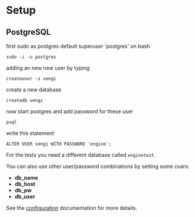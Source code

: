 # Setup

## PostgreSQL

first sudo as postgres default superuser 'postgres' on bash

`sudo -i -u postgres`

adding an new new user by typing

`createuser -s vengi`

create a new database

`createdb vengi`

now start postgres and add password for these user

`psql`

write this statement

`ALTER USER vengi WITH PASSWORD 'engine';`

For the tests you need a different database called `enginetest`.

You can also use other user/password combinations by setting some cvars:

* **db_name**
* **db_host**
* **db_pw**
* **db_user**

See the [configuration](../Configuration.md) documentation for more details.

